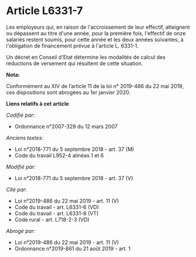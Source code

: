 # Article L6331-7

Les employeurs qui, en raison de l'accroissement de leur effectif, atteignent ou dépassent au titre d'une année, pour la
première fois, l'effectif de onze salariés restent soumis, pour cette année et les deux années suivantes, à l'obligation de
financement prévue à l'article L. 6331-1.

Un décret en Conseil d'Etat détermine les modalités de calcul des réductions de versement qui résultent de cette situation.

**Nota:**

Conformément au XIV de l’article 11 de la loi n° 2019-486 du 22 mai 2019, ces dispositions sont abrogées au 1er janvier 2020.

**Liens relatifs à cet article**

_Codifié par_:

  - Ordonnance n°2007-329 du 12 mars 2007

_Anciens textes_:

  - Loi n°2018-771 du 5 septembre 2018 - art. 37 (M)
  - Code du travail L952-4 alinéas 1 et 6

_Modifié par_:

  - Loi n°2018-771 du 5 septembre 2018 - art. 37 (V)

_Cité par_:

  - Loi n°2019-486 du 22 mai 2019 - art. 11 (V)
  - Code du travail - art. L6331-6 (VD)
  - Code du travail - art. L6331-8 (VT)
  - Code rural - art. L718-2-3 (VD)

_Abrogé par_:

  - Loi n°2019-486 du 22 mai 2019 - art. 11 (V)
  - Ordonnance n°2019-861 du 21 août 2019 - art. 1

